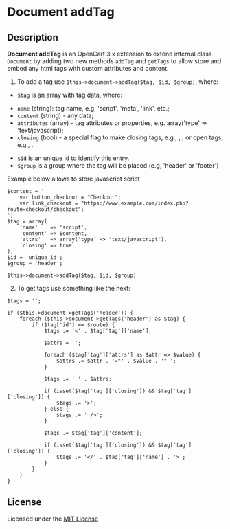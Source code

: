 # Document addTag

## Description
**Document addTag** is an OpenCart 3.x extension to extend internal class `Document` by adding two new methods `addTag` and `getTags` to allow store and embed any html tags with custom attributes and content.

1. To add a tag use `$this->document->addTag($tag, $id, $group)`, where:
* `$tag` is an array with tag data, where:
 - `name` (string): tag name, e.g, 'script', 'meta', 'link', etc.;
 - `content` (string) - any data;
 - `attributes` (array) - tag attributes or properties, e.g. array('type' => 'text/javascript);
 - `closing` (bool) - a special flag to make closing tags, e.g., <link/>, <meta/>, or open tags, e.g., <script></script>.
* `$id` is an unique id to identify this entry.
* `$group` is a group where the tag will be placed (e.g, 'header' or 'footer')

Example below allows to store javascript script
```
$content = '
    var button_checkout = "Checkout";
    var link_checkout = "https://www.example.com/index.php?route=checkout/checkout";
';
$tag = array(
    'name'    => 'script',
    'content' => $content,
    'attrs'   => array('type' => 'text/javascript'),
    'closing' => true
);
$id = 'unique_id';
$group = 'header';

$this->document->addTag($tag, $id, $group)
```


2. To get tags use something like the next:
```
$tags = '';

if ($this->document->getTags('header')) {
    foreach ($this->document->getTags('header') as $tag) {
        if ($tag['id'] == $route) {
            $tags .= '<' . $tag['tag']['name'];

            $attrs = '';

            foreach ($tag['tag']['attrs'] as $attr => $value) {
                $attrs .= $attr . '="' . $value . '" ';
            }

            $tags .= ' ' . $attrs;

            if (isset($tag['tag']['closing']) && $tag['tag']['closing']) {
                $tags .= '>';
            } else {
                $tags .= ' />';
            }

            $tags .= $tag['tag']['content'];

            if (isset($tag['tag']['closing']) && $tag['tag']['closing']) {
                $tags .= '</' . $tag['tag']['name'] . '>';
            }
        }
    }
}
```

## License
Licensed under the [MIT License](https://raw.githubusercontent.com/ocmod-space/ocmod-document-addtag/main/LICENSE.txt)
